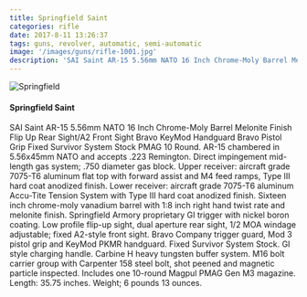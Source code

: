 ```yaml
---
title: Springfield Saint
categories: rifle
date: 2017-8-11 13:26:37
tags: guns, revolver, automatic, semi-automatic
image: '/images/guns/rifle-1001.jpg'
description: 'SAI Saint AR-15 5.56mm NATO 16 Inch Chrome-Moly Barrel Melonite Finish Flip Up Rear Sight/A2 Front Sight Bravo KeyMod Handguard Bravo Pistol Grip Fixed Survivor System Stock PMAG 10 Round.'
---
```


<div>
<img src="/images/guns/rifle-1001.jpg" alt="Springfield" />
</div>

#### Springfield Saint  
SAI Saint AR-15 5.56mm NATO 16 Inch Chrome-Moly Barrel Melonite Finish Flip Up Rear Sight/A2 Front Sight Bravo KeyMod Handguard Bravo Pistol Grip Fixed Survivor System Stock PMAG 10 Round. AR-15 chambered in 5.56x45mm NATO and accepts .223 Remington. Direct impingement mid-length gas system; .750 diameter gas block. Upper receiver: aircraft grade 7075-T6 aluminum flat top with forward assist and M4 feed ramps, Type III hard coat anodized finish. Lower receiver: aircraft grade 7075-T6 aluminum Accu-Tite Tension System with Type III hard coat anodized finish. Sixteen inch chrome-moly vanadium barrel with 1:8 inch right hand twist rate and melonite finish. Springfield Armory proprietary GI trigger with nickel boron coating. Low profile flip-up sight, dual aperture rear sight, 1/2 MOA windage adjustable; fixed A2-style front sight. Bravo Company trigger guard, Mod 3 pistol grip and KeyMod PKMR handguard. Fixed Survivor System Stock. GI style charging handle. Carbine H heavy tungsten buffer system. M16 bolt carrier group with Carpenter 158 steel bolt, shot peened and magnetic particle inspected. Includes one 10-round Magpul PMAG Gen M3 magazine. Length: 35.75 inches. Weight; 6 pounds 13 ounces.
